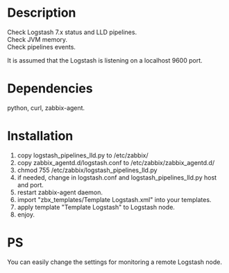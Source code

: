 # Description
Check Logstash 7.x status and LLD pipelines.  
Check JVM memory.  
Check pipelines events.  

It is assumed that the Logstash is listening on a localhost 9600 port.

# Dependencies
python, curl, zabbix-agent.

Installation
============
1. copy logstash_pipelines_lld.py to /etc/zabbix/
2. copy zabbix_agentd.d/logstash.conf to /etc/zabbix/zabbix_agentd.d/
3. chmod 755 /etc/zabbix/logstash_pipelines_lld.py
4. if needed, change in logstash.conf and logstash_pipelines_lld.py host and port.
5. restart zabbix-agent daemon.
6. import "zbx_templates/Template Logstash.xml" into your templates.
7. apply template "Template Logstash" to Logstash node.
9. enjoy.


PS
===========
You can easily change the settings for monitoring a remote Logstash node.


